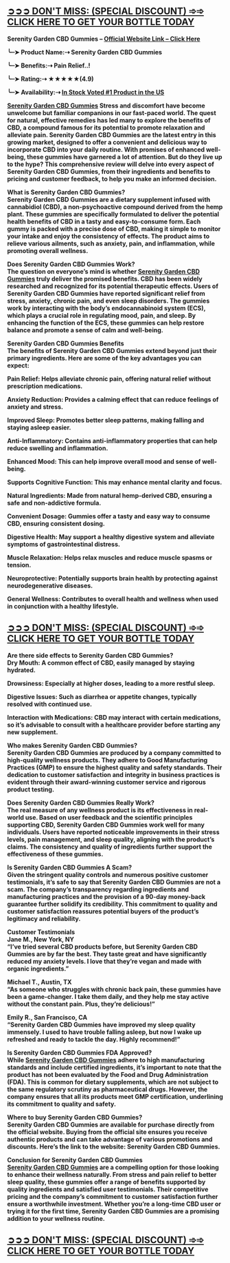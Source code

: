 <h2><strong><a href="https://supplementcaps.com/serenity-garden-cbd-gummies-buy/">➲➲➲ DON'T MISS: (SPECIAL DISCOUNT) ➾➾ CLICK HERE TO GET YOUR BOTTLE TODAY</a></strong></h2>
<p><strong>Serenity Garden CBD Gummies &ndash; <a href="https://supplementcaps.com/serenity-garden-cbd-gummies-buy/">Official Website Link &ndash; Click Here</a></strong></p>
<p><strong>╰┈➤ Product Name:⇢ Serenity Garden CBD Gummies</strong></p>
<p><strong>╰┈➤ Benefits:⇢ Pain Relief..!</strong></p>
<p><strong>╰┈➤ Rating:⇢ ★★★★★(4.9)</strong></p>
<p><strong>╰┈➤ Availability:⇢ <a href="https://supplementcaps.com/serenity-garden-cbd-gummies-buy/">In Stock Voted #1 Product in the US</a></strong></p>
<p><strong><a href="https://supplementcaps.com/serenity-garden-cbd-gummies-buy/">Serenity Garden CBD Gummies</a>&nbsp;Stress and discomfort have become unwelcome but familiar companions in our fast-paced world. The quest for natural, effective remedies has led many to explore the benefits of CBD, a compound famous for its potential to promote relaxation and alleviate pain. Serenity Garden CBD Gummies are the latest entry in this growing market, designed to offer a convenient and delicious way to incorporate CBD into your daily routine. With promises of enhanced well-being, these gummies have garnered a lot of attention. But do they live up to the hype? This comprehensive review will delve into every aspect of Serenity Garden CBD Gummies, from their ingredients and benefits to pricing and customer feedback, to help you make an informed decision.</strong></p>
<p><strong>What is Serenity Garden CBD Gummies?</strong><br /><strong>Serenity Garden CBD Gummies are a dietary supplement infused with cannabidiol (CBD), a non-psychoactive compound derived from the hemp plant. These gummies are specifically formulated to deliver the potential health benefits of CBD in a tasty and easy-to-consume form. Each gummy is packed with a precise dose of CBD, making it simple to monitor your intake and enjoy the consistency of effects. The product aims to relieve various ailments, such as anxiety, pain, and inflammation, while promoting overall wellness.</strong></p>
<p><strong>Does Serenity Garden CBD Gummies Work?</strong><br /><strong>The question on everyone&rsquo;s mind is whether <a href="https://supplementcaps.com/serenity-garden-cbd-gummies-buy/">Serenity Garden CBD Gummies</a> truly deliver the promised benefits. CBD has been widely researched and recognized for its potential therapeutic effects. Users of Serenity Garden CBD Gummies have reported significant relief from stress, anxiety, chronic pain, and even sleep disorders. The gummies work by interacting with the body&rsquo;s endocannabinoid system (ECS), which plays a crucial role in regulating mood, pain, and sleep. By enhancing the function of the ECS, these gummies can help restore balance and promote a sense of calm and well-being.</strong></p>
<p><strong>Serenity Garden CBD Gummies Benefits</strong><br /><strong>The benefits of Serenity Garden CBD Gummies extend beyond just their primary ingredients. Here are some of the key advantages you can expect:</strong></p>
<p><strong>Pain Relief: Helps alleviate chronic pain, offering natural relief without prescription medications.</strong></p>
<p><strong>Anxiety Reduction: Provides a calming effect that can reduce feelings of anxiety and stress.</strong></p>
<p><strong>Improved Sleep: Promotes better sleep patterns, making falling and staying asleep easier.</strong></p>
<p><strong>Anti-Inflammatory: Contains anti-inflammatory properties that can help reduce swelling and inflammation.</strong></p>
<p><strong>Enhanced Mood: This can help improve overall mood and sense of well-being.</strong></p>
<p><strong>Supports Cognitive Function: This may enhance mental clarity and focus.</strong></p>
<p><strong>Natural Ingredients: Made from natural hemp-derived CBD, ensuring a safe and non-addictive formula.</strong></p>
<p><strong>Convenient Dosage: Gummies offer a tasty and easy way to consume CBD, ensuring consistent dosing.</strong></p>
<p><strong>Digestive Health: May support a healthy digestive system and alleviate symptoms of gastrointestinal distress.</strong></p>
<p><strong>Muscle Relaxation: Helps relax muscles and reduce muscle spasms or tension.</strong></p>
<p><strong>Neuroprotective: Potentially supports brain health by protecting against neurodegenerative diseases.</strong></p>
<p><strong>General Wellness: Contributes to overall health and wellness when used in conjunction with a healthy lifestyle.</strong></p>
<h2><strong><a href="https://supplementcaps.com/serenity-garden-cbd-gummies-buy/">➲➲➲&nbsp;DON'T MISS: (SPECIAL DISCOUNT) ➾➾ CLICK HERE TO GET YOUR BOTTLE TODAY</a></strong></h2>
<p><strong>Are there side effects to Serenity Garden CBD Gummies?</strong><br /><strong>Dry Mouth: A common effect of CBD, easily managed by staying hydrated.</strong></p>
<p><strong>Drowsiness: Especially at higher doses, leading to a more restful sleep.</strong></p>
<p><strong>Digestive Issues: Such as diarrhea or appetite changes, typically resolved with continued use.</strong></p>
<p><strong>Interaction with Medications: CBD may interact with certain medications, so it&rsquo;s advisable to consult with a healthcare provider before starting any new supplement.</strong></p>
<p><strong>Who makes Serenity Garden CBD Gummies?</strong><br /><strong>Serenity Garden CBD Gummies are produced by a company committed to high-quality wellness products. They adhere to Good Manufacturing Practices (GMP) to ensure the highest quality and safety standards. Their dedication to customer satisfaction and integrity in business practices is evident through their award-winning customer service and rigorous product testing.</strong></p>
<p><strong>Does Serenity Garden CBD Gummies Really Work?</strong><br /><strong>The real measure of any wellness product is its effectiveness in real-world use. Based on user feedback and the scientific principles supporting CBD, Serenity Garden CBD Gummies work well for many individuals. Users have reported noticeable improvements in their stress levels, pain management, and sleep quality, aligning with the product&rsquo;s claims. The consistency and quality of ingredients further support the effectiveness of these gummies.</strong></p>
<p><strong>Is Serenity Garden CBD Gummies A Scam?</strong><br /><strong>Given the stringent quality controls and numerous positive customer testimonials, it&rsquo;s safe to say that Serenity Garden CBD Gummies are not a scam. The company&rsquo;s transparency regarding ingredients and manufacturing practices and the provision of a 90-day money-back guarantee further solidify its credibility. This commitment to quality and customer satisfaction reassures potential buyers of the product&rsquo;s legitimacy and reliability.</strong></p>
<p><strong>Customer Testimonials</strong><br /><strong>Jane M., New York, NY</strong><br /><strong>&ldquo;I&rsquo;ve tried several CBD products before, but Serenity Garden CBD Gummies are by far the best. They taste great and have significantly reduced my anxiety levels. I love that they&rsquo;re vegan and made with organic ingredients.&rdquo;</strong></p>
<p><strong>Michael T., Austin, TX</strong><br /><strong>&ldquo;As someone who struggles with chronic back pain, these gummies have been a game-changer. I take them daily, and they help me stay active without the constant pain. Plus, they&rsquo;re delicious!&rdquo;</strong></p>
<p><strong>Emily R., San Francisco, CA</strong><br /><strong>&ldquo;Serenity Garden CBD Gummies have improved my sleep quality immensely. I used to have trouble falling asleep, but now I wake up refreshed and ready to tackle the day. Highly recommend!&rdquo;</strong></p>
<p><strong>Is Serenity Garden CBD Gummies FDA Approved?</strong><br /><strong>While <strong><a href="https://supplementcaps.com/serenity-garden-cbd-gummies-buy/">Serenity Garden CBD Gummies</a></strong> adhere to high manufacturing standards and include certified ingredients, it&rsquo;s important to note that the product has not been evaluated by the Food and Drug Administration (FDA). This is common for dietary supplements, which are not subject to the same regulatory scrutiny as pharmaceutical drugs. However, the company ensures that all its products meet GMP certification, underlining its commitment to quality and safety.</strong></p>
<p><strong>Where to buy Serenity Garden CBD Gummies?</strong><br /><strong>Serenity Garden CBD Gummies are available for purchase directly from the official website. Buying from the official site ensures you receive authentic products and can take advantage of various promotions and discounts. Here&rsquo;s the link to the website: Serenity Garden CBD Gummies.</strong></p>
<p><strong>Conclusion for Serenity Garden CBD Gummies</strong><br /><strong><a href="https://supplementcaps.com/serenity-garden-cbd-gummies-buy/">Serenity Garden CBD Gummies</a> are a compelling option for those looking to enhance their wellness naturally. From stress and pain relief to better sleep quality, these gummies offer a range of benefits supported by quality ingredients and satisfied user testimonials. Their competitive pricing and the company&rsquo;s commitment to customer satisfaction further ensure a worthwhile investment. Whether you&rsquo;re a long-time CBD user or trying it for the first time, Serenity Garden CBD Gummies are a promising addition to your wellness routine.</strong></p>
<h2><strong><a href="https://supplementcaps.com/serenity-garden-cbd-gummies-buy/">➲➲➲&nbsp;DON'T MISS: (SPECIAL DISCOUNT) ➾➾ CLICK HERE TO GET YOUR BOTTLE TODAY</a></strong></h2>
<p>&nbsp;</p>
